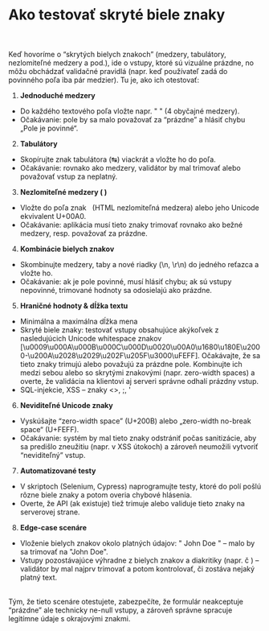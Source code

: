 # Ako testovať skryté biele znaky<br><br>

Keď hovoríme o “skrytých bielych znakoch” (medzery, tabulátory, nezlomiteľné medzery a pod.), ide o vstupy, ktoré sú vizuálne prázdne, no môžu obchádzať validačné pravidlá (napr. keď používateľ zadá do povinného poľa iba pár medzier). Tu je, ako ich otestovať:<br>

1. **Jednoduché medzery**<br>

- Do každého textového poľa vložte napr. " " (4 obyčajné medzery).<br>
- Očakávanie: pole by sa malo považovať za “prázdne” a hlásiť chybu „Pole je povinné“.<br>

2. **Tabulátory**<br>

- Skopírujte znak tabulátora (↹) viackrát a vložte ho do poľa.<br>
- Očakávanie: rovnako ako medzery, validátor by mal trimovať alebo považovať vstup za neplatný.<br>

3. **Nezlomiteľné medzery ( )**<br>

- Vložte do poľa znak   (HTML nezlomiteľná medzera) alebo jeho Unicode ekvivalent U+00A0.<br>
- Očakávanie: aplikácia musí tieto znaky trimovať rovnako ako bežné medzery, resp. považovať za prázdne.<br>

4. **Kombinácie bielych znakov**<br>

- Skombinujte medzery, taby a nové riadky (\n, \r\n) do jedného reťazca a vložte ho.<br>
- Očakávanie: ak je pole povinné, musí hlásiť chybu; ak sú vstupy nepovinné, trimované hodnoty sa odosielajú ako prázdne.<br>

5. **Hraničné hodnoty & dĺžka textu**<br>

- Minimálna a maximálna dĺžka mena<br>
- Skryté biele znaky: testovať vstupy obsahujúce akýkoľvek z nasledujúcich Unicode whitespace znakov [\u0009\u000A\u000B\u000C\u000D\u0020\u00A0\u1680\u180E\u2000-\u200A\u2028\u2029\u202F\u205F\u3000\uFEFF]. Očakávajte, že sa tieto znaky trimujú alebo považujú za prázdne pole. Kombinujte ich medzi sebou alebo so skrytými znakovými (napr. zero-width spaces) a overte, že validácia na klientovi aj serveri správne odhalí prázdny vstup.<br>
- SQL-injekcie, XSS – znaky <>, ;, '<br>

6. **Neviditeľné Unicode znaky**<br>

- Vyskúšajte “zero-width space” (U+200B) alebo „zero-width no-break space“ (U+FEFF).<br>
- Očakávanie: systém by mal tieto znaky odstrániť počas sanitizácie, aby sa predišlo zneužitiu (napr. v XSS útokoch) a zároveň neumožili vytvoriť “neviditeľný” vstup.<br>

7. **Automatizované testy**<br>

- V skriptoch (Selenium, Cypress) naprogramujte testy, ktoré do polí pošlú rôzne biele znaky a potom overia chybové hlásenia.<br>
- Overte, že API (ak existuje) tiež trimuje alebo validuje tieto znaky na serverovej strane.<br>

8. **Edge-case scenáre**<br>

- Vloženie bielych znakov okolo platných údajov: " John Doe " – malo by sa trimovať na "John Doe".<br>
- Vstupy pozostávajúce výhradne z bielych znakov a diakritiky (napr. č ) – validátor by mal najprv trimovať a potom kontrolovať, či zostáva nejaký platný text.<br><br>

Tým, že tieto scenáre otestujete, zabezpečíte, že formulár neakceptuje “prázdne” ale technicky ne-null vstupy, a zároveň správne spracuje legitímne údaje s okrajovými znakmi.<br>

